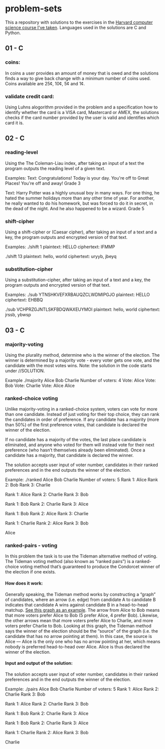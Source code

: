 # problem-sets
This a repository with solutions to the exercises in the [Harvard computer science course I've taken](https://www.edx.org/course/cs50s-introduction-to-computer-science). Languages used in the solutions are C and Python.


## 01 - C
### coins:
In coins a user provides an amount of money that is owed and the solutions finds a way to give back change with a minimum number of coins used. Coins available are 25¢, 10¢, 5¢ and 1¢.

### validate credit card:
Using Luhns alogorithm provided in the problem and a specification how to identify whether the card is a VISA card, Mastercard or AMEX, the solutions checks if the card number provided by the user is valid and identifies which card it is.

## 02 - C

### reading-level
Using the The Coleman-Liau index, after taking an input of a text the program outputs the reading level of a given text. 

Examples:
Text: Congratulations! Today is your day. You're off to Great Places! You're off and away!
Grade 3

Text: Harry Potter was a highly unusual boy in many ways. For one thing, he hated the summer holidays more than any other time of year. For another, he really wanted to do his homework, but was forced to do it in secret, in the dead of the night. And he also happened to be a wizard.
Grade 5

### shift-cipher
Using a shift-cipher or (Caesar cipher), after taking an input of a text and a key, the program outputs and encrypted version of that text.

Examples:
./shift 1
plaintext:  HELLO
ciphertext: IFMMP

./shift 13
plaintext:  hello, world
ciphertext: uryyb, jbeyq

### substitution-cipher
Using a substitution-cipher, after taking an input of a text and a key, the program outputs and encrypted version of that text.

Examples:
./sub YTNSHKVEFXRBAUQZCLWDMIPGJO
plaintext:  HELLO
ciphertext: EHBBQ

./sub VCHPRZGJNTLSKFBDQWAXEUYMOI
plaintext:  hello, world
ciphertext: jrssb, ybwsp

## 03 - C
### majority-voting
Using the plurality method, determine who is the winner of the election. The winner is determined by a majority vote - every voter gets one vote, and the candidate with the most votes wins. 
Note: the solution in the code starts under //SOLUTION.

Example
./majority Alice Bob Charlie
Number of voters: 4
Vote: Alice
Vote: Bob
Vote: Charlie
Vote: Alice
Alice

### ranked-choice voting
Unlike majority-voting in a ranked-choice system, voters can vote for more than one candidate. Instead of just voting for their top choice, they can rank the candidates in order of preference. If any candidate has a majority (more than 50%) of the first preference votes, that candidate is declared the winner of the election. 

If no candidate has a majority of the votes, the last place candidate is eliminated, and anyone who voted for them will instead vote for their next preference (who hasn’t themselves already been eliminated). Once a candidate has a majority, that candidate is declared the winner.

The solution accepts user input of voter number, candidates in their ranked preferences and in the end outputs the winner of the election.

Example:
./ranked Alice Bob Charlie
Number of voters: 5
Rank 1: Alice
Rank 2: Bob
Rank 3: Charlie

Rank 1: Alice
Rank 2: Charlie
Rank 3: Bob

Rank 1: Bob
Rank 2: Charlie
Rank 3: Alice

Rank 1: Bob
Rank 2: Alice
Rank 3: Charlie

Rank 1: Charlie
Rank 2: Alice
Rank 3: Bob

Alice

### ranked-pairs - voting
In this problem the task is to use the Tideman alternative method of voting. The Tideman voting method (also known as “ranked pairs”) is a ranked-choice voting method that’s guaranteed to produce the Condorcet winner of the election if one exists. 
#### How does it work:
Generally speaking, the Tideman method works by constructing a “graph” of candidates, where an arrow (i.e. edge) from candidate A to candidate B indicates that candidate A wins against candidate B in a head-to-head matchup. [See this graph as an example](https://cs50.harvard.edu/x/2020/psets/3/condorcet_graph_1.png). 
The arrow from Alice to Bob means that more voters prefer Alice to Bob (5 prefer Alice, 4 prefer Bob). Likewise, the other arrows mean that more voters prefer Alice to Charlie, and more voters prefer Charlie to Bob.
Looking at this graph, the Tideman method says the winner of the election should be the “source” of the graph (i.e. the candidate that has no arrow pointing at them). In this case, the source is Alice — Alice is the only one who has no arrow pointing at her, which means nobody is preferred head-to-head over Alice. Alice is thus declared the winner of the election.
#### Input and output of the solution:
The solution accepts user input of voter number, candidates in their ranked preferences and in the end outputs the winner of the election.

Example:
./pairs Alice Bob Charlie
Number of voters: 5
Rank 1: Alice
Rank 2: Charlie
Rank 3: Bob

Rank 1: Alice
Rank 2: Charlie
Rank 3: Bob

Rank 1: Bob
Rank 2: Charlie
Rank 3: Alice

Rank 1: Bob
Rank 2: Charlie
Rank 3: Alice

Rank 1: Charlie
Rank 2: Alice
Rank 3: Bob

Charlie